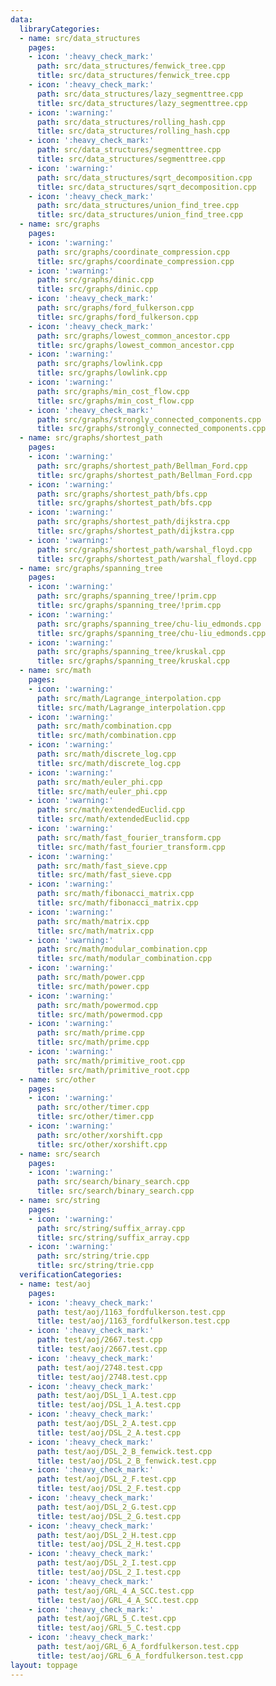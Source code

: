 ```yaml
---
data:
  libraryCategories:
  - name: src/data_structures
    pages:
    - icon: ':heavy_check_mark:'
      path: src/data_structures/fenwick_tree.cpp
      title: src/data_structures/fenwick_tree.cpp
    - icon: ':heavy_check_mark:'
      path: src/data_structures/lazy_segmenttree.cpp
      title: src/data_structures/lazy_segmenttree.cpp
    - icon: ':warning:'
      path: src/data_structures/rolling_hash.cpp
      title: src/data_structures/rolling_hash.cpp
    - icon: ':heavy_check_mark:'
      path: src/data_structures/segmenttree.cpp
      title: src/data_structures/segmenttree.cpp
    - icon: ':warning:'
      path: src/data_structures/sqrt_decomposition.cpp
      title: src/data_structures/sqrt_decomposition.cpp
    - icon: ':heavy_check_mark:'
      path: src/data_structures/union_find_tree.cpp
      title: src/data_structures/union_find_tree.cpp
  - name: src/graphs
    pages:
    - icon: ':warning:'
      path: src/graphs/coordinate_compression.cpp
      title: src/graphs/coordinate_compression.cpp
    - icon: ':warning:'
      path: src/graphs/dinic.cpp
      title: src/graphs/dinic.cpp
    - icon: ':heavy_check_mark:'
      path: src/graphs/ford_fulkerson.cpp
      title: src/graphs/ford_fulkerson.cpp
    - icon: ':heavy_check_mark:'
      path: src/graphs/lowest_common_ancestor.cpp
      title: src/graphs/lowest_common_ancestor.cpp
    - icon: ':warning:'
      path: src/graphs/lowlink.cpp
      title: src/graphs/lowlink.cpp
    - icon: ':warning:'
      path: src/graphs/min_cost_flow.cpp
      title: src/graphs/min_cost_flow.cpp
    - icon: ':heavy_check_mark:'
      path: src/graphs/strongly_connected_components.cpp
      title: src/graphs/strongly_connected_components.cpp
  - name: src/graphs/shortest_path
    pages:
    - icon: ':warning:'
      path: src/graphs/shortest_path/Bellman_Ford.cpp
      title: src/graphs/shortest_path/Bellman_Ford.cpp
    - icon: ':warning:'
      path: src/graphs/shortest_path/bfs.cpp
      title: src/graphs/shortest_path/bfs.cpp
    - icon: ':warning:'
      path: src/graphs/shortest_path/dijkstra.cpp
      title: src/graphs/shortest_path/dijkstra.cpp
    - icon: ':warning:'
      path: src/graphs/shortest_path/warshal_floyd.cpp
      title: src/graphs/shortest_path/warshal_floyd.cpp
  - name: src/graphs/spanning_tree
    pages:
    - icon: ':warning:'
      path: src/graphs/spanning_tree/!prim.cpp
      title: src/graphs/spanning_tree/!prim.cpp
    - icon: ':warning:'
      path: src/graphs/spanning_tree/chu-liu_edmonds.cpp
      title: src/graphs/spanning_tree/chu-liu_edmonds.cpp
    - icon: ':warning:'
      path: src/graphs/spanning_tree/kruskal.cpp
      title: src/graphs/spanning_tree/kruskal.cpp
  - name: src/math
    pages:
    - icon: ':warning:'
      path: src/math/Lagrange_interpolation.cpp
      title: src/math/Lagrange_interpolation.cpp
    - icon: ':warning:'
      path: src/math/combination.cpp
      title: src/math/combination.cpp
    - icon: ':warning:'
      path: src/math/discrete_log.cpp
      title: src/math/discrete_log.cpp
    - icon: ':warning:'
      path: src/math/euler_phi.cpp
      title: src/math/euler_phi.cpp
    - icon: ':warning:'
      path: src/math/extendedEuclid.cpp
      title: src/math/extendedEuclid.cpp
    - icon: ':warning:'
      path: src/math/fast_fourier_transform.cpp
      title: src/math/fast_fourier_transform.cpp
    - icon: ':warning:'
      path: src/math/fast_sieve.cpp
      title: src/math/fast_sieve.cpp
    - icon: ':warning:'
      path: src/math/fibonacci_matrix.cpp
      title: src/math/fibonacci_matrix.cpp
    - icon: ':warning:'
      path: src/math/matrix.cpp
      title: src/math/matrix.cpp
    - icon: ':warning:'
      path: src/math/modular_combination.cpp
      title: src/math/modular_combination.cpp
    - icon: ':warning:'
      path: src/math/power.cpp
      title: src/math/power.cpp
    - icon: ':warning:'
      path: src/math/powermod.cpp
      title: src/math/powermod.cpp
    - icon: ':warning:'
      path: src/math/prime.cpp
      title: src/math/prime.cpp
    - icon: ':warning:'
      path: src/math/primitive_root.cpp
      title: src/math/primitive_root.cpp
  - name: src/other
    pages:
    - icon: ':warning:'
      path: src/other/timer.cpp
      title: src/other/timer.cpp
    - icon: ':warning:'
      path: src/other/xorshift.cpp
      title: src/other/xorshift.cpp
  - name: src/search
    pages:
    - icon: ':warning:'
      path: src/search/binary_search.cpp
      title: src/search/binary_search.cpp
  - name: src/string
    pages:
    - icon: ':warning:'
      path: src/string/suffix_array.cpp
      title: src/string/suffix_array.cpp
    - icon: ':warning:'
      path: src/string/trie.cpp
      title: src/string/trie.cpp
  verificationCategories:
  - name: test/aoj
    pages:
    - icon: ':heavy_check_mark:'
      path: test/aoj/1163_fordfulkerson.test.cpp
      title: test/aoj/1163_fordfulkerson.test.cpp
    - icon: ':heavy_check_mark:'
      path: test/aoj/2667.test.cpp
      title: test/aoj/2667.test.cpp
    - icon: ':heavy_check_mark:'
      path: test/aoj/2748.test.cpp
      title: test/aoj/2748.test.cpp
    - icon: ':heavy_check_mark:'
      path: test/aoj/DSL_1_A.test.cpp
      title: test/aoj/DSL_1_A.test.cpp
    - icon: ':heavy_check_mark:'
      path: test/aoj/DSL_2_A.test.cpp
      title: test/aoj/DSL_2_A.test.cpp
    - icon: ':heavy_check_mark:'
      path: test/aoj/DSL_2_B_fenwick.test.cpp
      title: test/aoj/DSL_2_B_fenwick.test.cpp
    - icon: ':heavy_check_mark:'
      path: test/aoj/DSL_2_F.test.cpp
      title: test/aoj/DSL_2_F.test.cpp
    - icon: ':heavy_check_mark:'
      path: test/aoj/DSL_2_G.test.cpp
      title: test/aoj/DSL_2_G.test.cpp
    - icon: ':heavy_check_mark:'
      path: test/aoj/DSL_2_H.test.cpp
      title: test/aoj/DSL_2_H.test.cpp
    - icon: ':heavy_check_mark:'
      path: test/aoj/DSL_2_I.test.cpp
      title: test/aoj/DSL_2_I.test.cpp
    - icon: ':heavy_check_mark:'
      path: test/aoj/GRL_4_A_SCC.test.cpp
      title: test/aoj/GRL_4_A_SCC.test.cpp
    - icon: ':heavy_check_mark:'
      path: test/aoj/GRL_5_C.test.cpp
      title: test/aoj/GRL_5_C.test.cpp
    - icon: ':heavy_check_mark:'
      path: test/aoj/GRL_6_A_fordfulkerson.test.cpp
      title: test/aoj/GRL_6_A_fordfulkerson.test.cpp
layout: toppage
---
```

